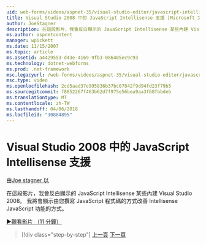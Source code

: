 ```yaml
---
uid: web-forms/videos/aspnet-35/visual-studio-editor/javascript-intellisense-support-in-visual-studio-2008
title: Visual Studio 2008 中的 JavaScript Intellisense 支援 |Microsoft 文件
author: JoeStagner
description: 在這段影片，我會反白顯示的 JavaScript Intellisense 某些內建 Visual Studio 2008。 我將會顯示方法改善 Intellisense JavaScript featu...
ms.author: aspnetcontent
manager: wpickett
ms.date: 11/15/2007
ms.topic: article
ms.assetid: a4429553-d43e-4169-9fb3-086405ec9c93
ms.technology: dotnet-webforms
ms.prod: .net-framework
msc.legacyurl: /web-forms/videos/aspnet-35/visual-studio-editor/javascript-intellisense-support-in-visual-studio-2008
msc.type: video
ms.openlocfilehash: 2cd5aad37e995836b37bc07842f9d94fd23f79b5
ms.sourcegitcommit: f8852267f463b62d7f975e56bea9aa3f68fbbdeb
ms.translationtype: MT
ms.contentlocale: zh-TW
ms.lasthandoff: 04/06/2018
ms.locfileid: "30884895"
---
```

<a name="javascript-intellisense-support-in-visual-studio-2008"></a>Visual Studio 2008 中的 JavaScript Intellisense 支援
====================
由[Joe stagner 以](https://github.com/JoeStagner)

在這段影片，我會反白顯示的 JavaScript Intellisense 某些內建 Visual Studio 2008。 我將會顯示由您撰寫 JavaScript 程式碼的方式改善 Intellisense JavaScript 功能的方式。

[&#9654;觀看影片 （11 分鐘）](https://channel9.msdn.com/Blogs/ASP-NET-Site-Videos/javascript-intellisense-support-in-visual-studio-2008)

> [!div class="step-by-step"]
> [上一頁](new-designer-support-in-visual-studio-2008.md)
> [下一頁](javascript-debugging-in-visual-studio-2008.md)
